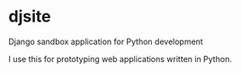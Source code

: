 # djsite
Django sandbox application for Python development

I use this for prototyping web applications written in Python.
